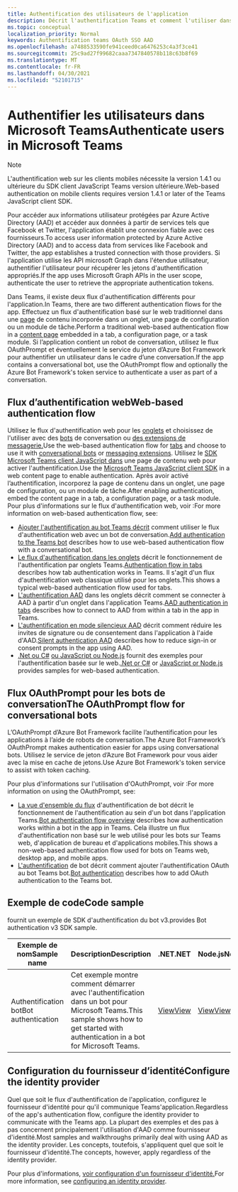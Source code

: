 ```yaml
---
title: Authentification des utilisateurs de l'application
description: Décrit l'authentification Teams et comment l'utiliser dans les applications
ms.topic: conceptual
localization_priority: Normal
keywords: Authentification teams OAuth SSO AAD
ms.openlocfilehash: a7488533590fe941ceed0ca6476253c4a3f3ce41
ms.sourcegitcommit: 25c9ad27f99682caaa7347840578b118c63b8f69
ms.translationtype: MT
ms.contentlocale: fr-FR
ms.lasthandoff: 04/30/2021
ms.locfileid: "52101715"
---
```

# <a name="authenticate-users-in-microsoft-teams"></a><span data-ttu-id="3bb94-104">Authentifier les utilisateurs dans Microsoft Teams</span><span class="sxs-lookup"><span data-stu-id="3bb94-104">Authenticate users in Microsoft Teams</span></span>

> [!Note]
> <span data-ttu-id="3bb94-105">L'authentification web sur les clients mobiles nécessite la version 1.4.1 ou ultérieure du SDK client JavaScript Teams version ultérieure.</span><span class="sxs-lookup"><span data-stu-id="3bb94-105">Web-based authentication on mobile clients requires version 1.4.1 or later of the Teams JavaScript client SDK.</span></span>

<span data-ttu-id="3bb94-106">Pour accéder aux informations utilisateur protégées par Azure Active Directory (AAD) et accéder aux données à partir de services tels que Facebook et Twitter, l'application établit une connexion fiable avec ces fournisseurs.</span><span class="sxs-lookup"><span data-stu-id="3bb94-106">To access user information protected by Azure Active Directory (AAD) and to access data from services like Facebook and Twitter, the app establishes a trusted connection with those providers.</span></span> <span data-ttu-id="3bb94-107">Si l'application utilise les API microsoft Graph dans l'étendue utilisateur, authentifier l'utilisateur pour récupérer les jetons d'authentification appropriés.</span><span class="sxs-lookup"><span data-stu-id="3bb94-107">If the app uses Microsoft Graph APIs in the user scope, authenticate the user to retrieve the appropriate authentication tokens.</span></span>

<span data-ttu-id="3bb94-108">Dans Teams, il existe deux flux d'authentification différents pour l'application.</span><span class="sxs-lookup"><span data-stu-id="3bb94-108">In Teams, there are two different authentication flows for the app.</span></span> <span data-ttu-id="3bb94-109">Effectuez un flux d'authentification basé sur le web traditionnel dans une [page](~/tabs/how-to/create-tab-pages/content-page.md) de contenu incorporée dans un onglet, une page de configuration ou un module de tâche.</span><span class="sxs-lookup"><span data-stu-id="3bb94-109">Perform a traditional web-based authentication flow in a [content page](~/tabs/how-to/create-tab-pages/content-page.md) embedded in a tab, a configuration page, or a task module.</span></span> <span data-ttu-id="3bb94-110">Si l’application contient un robot de conversation, utilisez le flux OAuthPrompt et éventuellement le service du jeton d’Azure Bot Framework pour authentifier un utilisateur dans le cadre d’une conversation.</span><span class="sxs-lookup"><span data-stu-id="3bb94-110">If the app contains a conversational bot, use the OAuthPrompt flow and optionally the Azure Bot Framework's token service to authenticate a user as part of a conversation.</span></span>

## <a name="web-based-authentication-flow"></a><span data-ttu-id="3bb94-111">Flux d’authentification web</span><span class="sxs-lookup"><span data-stu-id="3bb94-111">Web-based authentication flow</span></span>

<span data-ttu-id="3bb94-112">Utilisez le flux d'authentification web pour les [onglets](~/tabs/what-are-tabs.md) et choisissez de l'utiliser avec des [bots](~/bots/what-are-bots.md) de conversation ou [des extensions de messagerie.](~/messaging-extensions/what-are-messaging-extensions.md)</span><span class="sxs-lookup"><span data-stu-id="3bb94-112">Use the web-based authentication flow for [tabs](~/tabs/what-are-tabs.md) and choose to use it with [conversational bots](~/bots/what-are-bots.md) or [messaging extensions](~/messaging-extensions/what-are-messaging-extensions.md).</span></span> <span data-ttu-id="3bb94-113">Utilisez le [SDK Microsoft Teams client JavaScript dans](/javascript/api/overview/msteams-client) une page de contenu web pour activer l'authentification.</span><span class="sxs-lookup"><span data-stu-id="3bb94-113">Use the [Microsoft Teams JavaScript client SDK](/javascript/api/overview/msteams-client) in a web content page to enable authentication.</span></span> <span data-ttu-id="3bb94-114">Après avoir activé l’authentification, incorporez la page de contenu dans un onglet, une page de configuration, ou un module de tâche.</span><span class="sxs-lookup"><span data-stu-id="3bb94-114">After enabling authentication, embed the content page in a tab, a configuration page, or a task module.</span></span> <span data-ttu-id="3bb94-115">Pour plus d'informations sur le flux d'authentification web, voir :</span><span class="sxs-lookup"><span data-stu-id="3bb94-115">For more information on web-based authentication flow, see:</span></span>

* <span data-ttu-id="3bb94-116">[Ajouter l'authentification au bot Teams décrit](~/bots/how-to/authentication/add-authentication.md) comment utiliser le flux d'authentification web avec un bot de conversation.</span><span class="sxs-lookup"><span data-stu-id="3bb94-116">[Add authentication to the Teams bot](~/bots/how-to/authentication/add-authentication.md) describes how to use web-based authentication flow with a conversational bot.</span></span>
* <span data-ttu-id="3bb94-117">[Le flux d'authentification dans les onglets](~/tabs/how-to/authentication/auth-flow-tab.md) décrit le fonctionnement de l'authentification par onglets Teams.</span><span class="sxs-lookup"><span data-stu-id="3bb94-117">[Authentication flow in tabs](~/tabs/how-to/authentication/auth-flow-tab.md) describes how tab authentication works in Teams.</span></span> <span data-ttu-id="3bb94-118">Il s'agit d'un flux d'authentification web classique utilisé pour les onglets.</span><span class="sxs-lookup"><span data-stu-id="3bb94-118">This shows a typical web-based authentication flow used for tabs.</span></span>
* <span data-ttu-id="3bb94-119">[L'authentification AAD](~/tabs/how-to/authentication/auth-tab-AAD.md) dans les onglets décrit comment se connecter à AAD à partir d'un onglet dans l'application Teams.</span><span class="sxs-lookup"><span data-stu-id="3bb94-119">[AAD authentication in tabs](~/tabs/how-to/authentication/auth-tab-AAD.md) describes how to connect to AAD from within a tab in the app in Teams.</span></span>
* <span data-ttu-id="3bb94-120">[L'authentification en mode silencieux AAD](~/tabs/how-to/authentication/auth-silent-AAD.md) décrit comment réduire les invites de signature ou de consentement dans l'application à l'aide d'AAD.</span><span class="sxs-lookup"><span data-stu-id="3bb94-120">[Silent authentication AAD](~/tabs/how-to/authentication/auth-silent-AAD.md) describes how to reduce sign-in or consent prompts in the app using AAD.</span></span>
* <span data-ttu-id="3bb94-121">[.Net ou C#](https://github.com/OfficeDev/microsoft-teams-sample-complete-csharp) [ou JavaScript ou Node.js](https://github.com/OfficeDev/microsoft-teams-sample-complete-node) fournit des exemples pour l'authentification basée sur le web.</span><span class="sxs-lookup"><span data-stu-id="3bb94-121">[.Net or C#](https://github.com/OfficeDev/microsoft-teams-sample-complete-csharp) or [JavaScript or Node.js](https://github.com/OfficeDev/microsoft-teams-sample-complete-node) provides samples for web-based authentication.</span></span>

## <a name="the-oauthprompt-flow-for-conversational-bots"></a><span data-ttu-id="3bb94-122">Flux OAuthPrompt pour les bots de conversation</span><span class="sxs-lookup"><span data-stu-id="3bb94-122">The OAuthPrompt flow for conversational bots</span></span>

<span data-ttu-id="3bb94-123">L’OAuthPrompt d’Azure Bot Framework facilite l’authentification pour les applications à l’aide de robots de conversation.</span><span class="sxs-lookup"><span data-stu-id="3bb94-123">The Azure Bot Framework’s OAuthPrompt makes authentication easier for apps using conversational bots.</span></span> <span data-ttu-id="3bb94-124">Utilisez le service de jeton d’Azure Bot Framework pour vous aider avec la mise en cache de jetons.</span><span class="sxs-lookup"><span data-stu-id="3bb94-124">Use Azure Bot Framework's token service to assist with token caching.</span></span>

<span data-ttu-id="3bb94-125">Pour plus d'informations sur l'utilisation d'OAuthPrompt, voir :</span><span class="sxs-lookup"><span data-stu-id="3bb94-125">For more information on using the OAuthPrompt, see:</span></span>

* <span data-ttu-id="3bb94-126">[La vue d'ensemble du flux](~/bots/how-to/authentication/auth-flow-bot.md) d'authentification de bot décrit le fonctionnement de l'authentification au sein d'un bot dans l'application Teams.</span><span class="sxs-lookup"><span data-stu-id="3bb94-126">[Bot authentication flow overview](~/bots/how-to/authentication/auth-flow-bot.md) describes how authentication works within a bot in the app in Teams.</span></span> <span data-ttu-id="3bb94-127">Cela illustre un flux d'authentification non basé sur le web utilisé pour les bots sur Teams web, d'application de bureau et d'applications mobiles.</span><span class="sxs-lookup"><span data-stu-id="3bb94-127">This shows a non-web-based authentication flow used for bots on Teams web, desktop app, and mobile apps.</span></span>
* <span data-ttu-id="3bb94-128">[L'authentification](~/bots/how-to/authentication/add-authentication.md) de bot décrit comment ajouter l'authentification OAuth au bot Teams bot.</span><span class="sxs-lookup"><span data-stu-id="3bb94-128">[Bot authentication](~/bots/how-to/authentication/add-authentication.md) describes how to add OAuth authentication to the Teams bot.</span></span>

## <a name="code-sample"></a><span data-ttu-id="3bb94-129">Exemple de code</span><span class="sxs-lookup"><span data-stu-id="3bb94-129">Code sample</span></span>

<span data-ttu-id="3bb94-130">fournit un exemple de SDK d'authentification du bot v3.</span><span class="sxs-lookup"><span data-stu-id="3bb94-130">provides Bot authentication v3 SDK sample.</span></span>

| <span data-ttu-id="3bb94-131">**Exemple de nom**</span><span class="sxs-lookup"><span data-stu-id="3bb94-131">**Sample name**</span></span> | <span data-ttu-id="3bb94-132">**Description**</span><span class="sxs-lookup"><span data-stu-id="3bb94-132">**Description**</span></span> | <span data-ttu-id="3bb94-133">**.NET**</span><span class="sxs-lookup"><span data-stu-id="3bb94-133">**.NET**</span></span> | <span data-ttu-id="3bb94-134">**Node.js**</span><span class="sxs-lookup"><span data-stu-id="3bb94-134">**Node.js**</span></span> | <span data-ttu-id="3bb94-135">**Python**</span><span class="sxs-lookup"><span data-stu-id="3bb94-135">**Python**</span></span> |
|---------------|------------|------------|-------------|---------------|
| <span data-ttu-id="3bb94-136">Authentification bot</span><span class="sxs-lookup"><span data-stu-id="3bb94-136">Bot authentication</span></span> | <span data-ttu-id="3bb94-137">Cet exemple montre comment démarrer avec l'authentification dans un bot pour Microsoft Teams.</span><span class="sxs-lookup"><span data-stu-id="3bb94-137">This sample shows how to get started with authentication in a bot for Microsoft Teams.</span></span> | [<span data-ttu-id="3bb94-138">View</span><span class="sxs-lookup"><span data-stu-id="3bb94-138">View</span></span>](https://github.com/microsoft/BotBuilder-Samples/tree/master/samples/csharp_dotnetcore/46.teams-auth) | [<span data-ttu-id="3bb94-139">View</span><span class="sxs-lookup"><span data-stu-id="3bb94-139">View</span></span>](https://github.com/microsoft/BotBuilder-Samples/tree/master/samples/javascript_nodejs/46.teams-auth) | [<span data-ttu-id="3bb94-140">View</span><span class="sxs-lookup"><span data-stu-id="3bb94-140">View</span></span>](https://github.com/microsoft/BotBuilder-Samples/tree/main/samples/python/46.teams-auth) |

## <a name="configure-the-identity-provider"></a><span data-ttu-id="3bb94-141">Configuration du fournisseur d’identité</span><span class="sxs-lookup"><span data-stu-id="3bb94-141">Configure the identity provider</span></span>

<span data-ttu-id="3bb94-142">Quel que soit le flux d'authentification de l'application, configurez le fournisseur d'identité pour qu'il communique Teams'application.</span><span class="sxs-lookup"><span data-stu-id="3bb94-142">Regardless of the app's authentication flow, configure the identity provider to communicate with the Teams app.</span></span> <span data-ttu-id="3bb94-143">La plupart des exemples et des pas à pas concernent principalement l'utilisation d'AAD comme fournisseur d'identité.</span><span class="sxs-lookup"><span data-stu-id="3bb94-143">Most samples and walkthroughs primarily deal with using AAD as the identity provider.</span></span> <span data-ttu-id="3bb94-144">Les concepts, toutefois, s'appliquent quel que soit le fournisseur d'identité.</span><span class="sxs-lookup"><span data-stu-id="3bb94-144">The concepts, however, apply regardless of the identity provider.</span></span>

<span data-ttu-id="3bb94-145">Pour plus d'informations, [voir configuration d'un fournisseur d'identité.](~/concepts/authentication/configure-identity-provider.md)</span><span class="sxs-lookup"><span data-stu-id="3bb94-145">For more information, see [configuring an identity provider](~/concepts/authentication/configure-identity-provider.md).</span></span>
